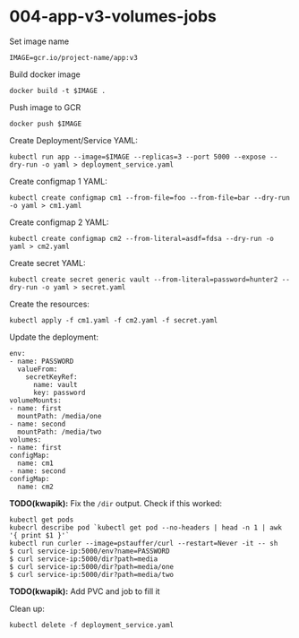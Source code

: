 # 004-app-v3-volumes-jobs

Set image name
```
IMAGE=gcr.io/project-name/app:v3
```

Build docker image
```
docker build -t $IMAGE .
```

Push image to GCR
```
docker push $IMAGE
```

Create Deployment/Service YAML:
```
kubectl run app --image=$IMAGE --replicas=3 --port 5000 --expose --dry-run -o yaml > deployment_service.yaml
```

Create configmap 1 YAML:
```
kubectl create configmap cm1 --from-file=foo --from-file=bar --dry-run -o yaml > cm1.yaml
```

Create configmap 2 YAML:
```
kubectl create configmap cm2 --from-literal=asdf=fdsa --dry-run -o yaml > cm2.yaml
```

Create secret YAML:
```
kubectl create secret generic vault --from-literal=password=hunter2 --dry-run -o yaml > secret.yaml
```

Create the resources:
```
kubectl apply -f cm1.yaml -f cm2.yaml -f secret.yaml
```

Update the deployment:
```
env:
- name: PASSWORD
  valueFrom:
    secretKeyRef:
      name: vault
      key: password
volumeMounts:
- name: first
  mountPath: /media/one
- name: second
  mountPath: /media/two
volumes:
- name: first
configMap:
  name: cm1
- name: second
configMap:
  name: cm2
```

**TODO(kwapik):** Fix the `/dir` output.
Check if this worked:
```
kubectl get pods
kubecrl describe pod `kubectl get pod --no-headers | head -n 1 | awk '{ print $1 }'`
kubectl run curler --image=pstauffer/curl --restart=Never -it -- sh
$ curl service-ip:5000/env?name=PASSWORD
$ curl service-ip:5000/dir?path=media
$ curl service-ip:5000/dir?path=media/one
$ curl service-ip:5000/dir?path=media/two
```

**TODO(kwapik):** Add PVC and job to fill it

Clean up:
```
kubectl delete -f deployment_service.yaml
```
